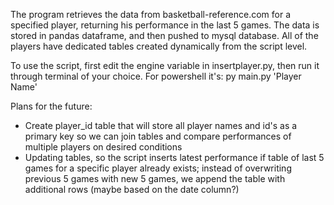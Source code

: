 The program retrieves the data from basketball-reference.com for a specified player, returning his performance in the last 5 games.
The data is stored in pandas dataframe, and then pushed to mysql database. All of the players have dedicated tables created dynamically from the script level.

To use the script, first edit the engine variable in insertplayer.py, then run it through terminal of your choice. For powershell it's:
py main.py 'Player Name'

Plans for the future:
  - Create player_id table that will store all player names and id's as a primary key so we can join tables and compare performances of multiple players on desired conditions
  - Updating tables, so the script inserts latest performance if table of last 5 games for a specific player already exists; instead of overwriting previous 5 games with new 5 games, we append the table with additional rows (maybe based on the date column?)
